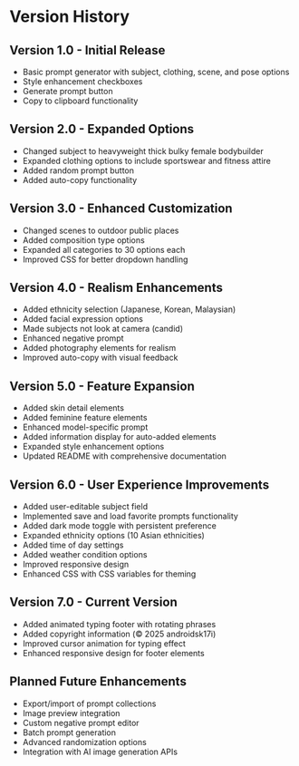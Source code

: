 # Version History

## Version 1.0 - Initial Release
- Basic prompt generator with subject, clothing, scene, and pose options
- Style enhancement checkboxes
- Generate prompt button
- Copy to clipboard functionality

## Version 2.0 - Expanded Options
- Changed subject to heavyweight thick bulky female bodybuilder
- Expanded clothing options to include sportswear and fitness attire
- Added random prompt button
- Added auto-copy functionality

## Version 3.0 - Enhanced Customization
- Changed scenes to outdoor public places
- Added composition type options
- Expanded all categories to 30 options each
- Improved CSS for better dropdown handling

## Version 4.0 - Realism Enhancements
- Added ethnicity selection (Japanese, Korean, Malaysian)
- Added facial expression options
- Made subjects not look at camera (candid)
- Enhanced negative prompt
- Added photography elements for realism
- Improved auto-copy with visual feedback

## Version 5.0 - Feature Expansion
- Added skin detail elements
- Added feminine feature elements
- Enhanced model-specific prompt
- Added information display for auto-added elements
- Expanded style enhancement options
- Updated README with comprehensive documentation

## Version 6.0 - User Experience Improvements
- Added user-editable subject field
- Implemented save and load favorite prompts functionality
- Added dark mode toggle with persistent preference
- Expanded ethnicity options (10 Asian ethnicities)
- Added time of day settings
- Added weather condition options
- Improved responsive design
- Enhanced CSS with CSS variables for theming

## Version 7.0 - Current Version
- Added animated typing footer with rotating phrases
- Added copyright information (© 2025 androidsk17i)
- Improved cursor animation for typing effect
- Enhanced responsive design for footer elements

## Planned Future Enhancements
- Export/import of prompt collections
- Image preview integration
- Custom negative prompt editor
- Batch prompt generation
- Advanced randomization options
- Integration with AI image generation APIs 
